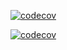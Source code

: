 [![codecov](https://coverage.dubizzlecloud.com/gle/olx:dubizzle:developers:mobile:android/android-dubizzle-shared/branch/develop/graph/badge.svg?token=Gpk2jzMYF6)](https://coverage.dubizzlecloud.com/gle/olx:dubizzle:developers:mobile:android/android-dubizzle-shared)

[![codecov](https://coverage.dubizzlecloud.com/gle/olx:dubizzle:developers:mobile:android/android-dubizzle-property/branch/develop/graphs/commits.svg?token=Gpk2jzMYF6)](https://coverage.dubizzlecloud.com/gle/olx:dubizzle:developers:mobile:android/android-dubizzle-property)
